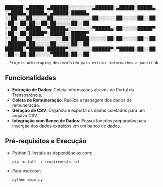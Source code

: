 
██████░▄█████░▄██████░░░░░░░░▄██████░▄█████░█████▄░▄████▄░█████▄░▄█████░█████▄
░░██░░░██░░░░░██░░░░░░░░░░░░░██░░░░░░██░░░░░██░░██░██░░██░██░░██░██░░░░░██░░██
░░██░░░█████░░▀█████▄░░░░░░░░▀█████▄░██░░░░░█████▀░██░░██░█████▀░█████░░█████▀
░░██░░░██░░░░░░░░░░██░██████░░░░░░██░██░░░░░██░░██░██████░██░░░░░██░░░░░██░░██
██████░▀█████░██████▀░░░░░░░░██████▀░▀█████░██░░██░██░░██░██░░░░░▀█████░██░░██


```bash
  Projeto Webscraping desenvolvido para extrair informações a partir do Portal da Transparência. 
  ```

## Funcionalidades

- **Extração de Dados**: Coleta informações através do Portal da Transparência.
- **Coleta de Remuneração**: Realiza a raspagem dos dados de remuneração.
- **Geração de CSV**: Organiza e exporta os dados coletados para um arquivo CSV.
- **Integração com Banco de Dados**: Possui funções preparadas para inserção dos dados extraídos em um banco de dados.


## Pré-requisitos e Execução

- Python 3.
  Instale as dependências com:
  ```bash
  pip install -r requirements.txt
  ```

- Para executar:
  ```bash
  python main.py
  ```
